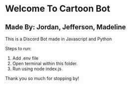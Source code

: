 # Welcome To Cartoon Bot
## Made By: Jordan, Jefferson, Madeline

This is a Discord Bot made in Javascript and Python

Steps to run:
1. Add .env file
2. Open terminal within this folder.
3. Run using node index.js

Thank you so much for stopping by!
